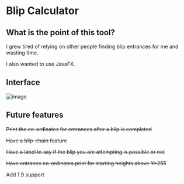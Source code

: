 # Blip Calculator

## What is the point of this tool?

I grew tired of relying on other people finding blip entrances for me and wasting time.

I also wanted to use JavaFX.

## Interface

![image](https://i.imgur.com/UcQMyy0.png)


## Future features

~~Print the co-ordinates for entrances after a blip is completed~~

~~Have a blip-chain feature~~

~~Have a label to say if the blip you are attempting is possible or not~~

~~Have entrance co-ordinates print for starting heights above Y=255~~

Add 1.9 support